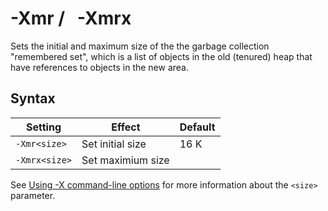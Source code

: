 <!--
* Copyright (c) 2017, 2018 IBM Corp. and others
*
* This program and the accompanying materials are made
* available under the terms of the Eclipse Public License 2.0
* which accompanies this distribution and is available at
* https://www.eclipse.org/legal/epl-2.0/ or the Apache
* License, Version 2.0 which accompanies this distribution and
* is available at https://www.apache.org/licenses/LICENSE-2.0.
*
* This Source Code may also be made available under the
* following Secondary Licenses when the conditions for such
* availability set forth in the Eclipse Public License, v. 2.0
* are satisfied: GNU General Public License, version 2 with
* the GNU Classpath Exception [1] and GNU General Public
* License, version 2 with the OpenJDK Assembly Exception [2].
*
* [1] https://www.gnu.org/software/classpath/license.html
* [2] http://openjdk.java.net/legal/assembly-exception.html
*
* SPDX-License-Identifier: EPL-2.0 OR Apache-2.0 OR GPL-2.0 WITH
* Classpath-exception-2.0 OR LicenseRef-GPL-2.0 WITH Assembly-exception
-->

# -Xmr / &nbsp; -Xmrx 


Sets the initial and maximum size of the the garbage collection "remembered set", which is a list of objects in the old (tenured) heap that have references to objects in the new area. 

## Syntax

| Setting       | Effect            | Default                   |
|---------------|-------------------|---------------------------|
| `-Xmr<size>`  | Set initial size  | 16 K                      |
| `-Xmrx<size>` | Set maximium size |                           |

See [Using -X command-line options](x_jvm_commands.md) for more information about the `<size>` parameter.


<!-- ==== END OF TOPIC ==== xmr.md ==== -->
<!-- ==== END OF TOPIC ==== xmrx.md ==== -->

